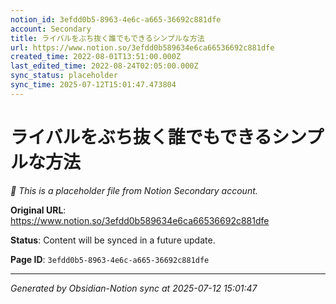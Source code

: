 ```yaml
---
notion_id: 3efdd0b5-8963-4e6c-a665-36692c881dfe
account: Secondary
title: ライバルをぶち抜く誰でもできるシンプルな方法
url: https://www.notion.so/3efdd0b589634e6ca66536692c881dfe
created_time: 2022-08-01T13:51:00.000Z
last_edited_time: 2022-08-24T02:05:00.000Z
sync_status: placeholder
sync_time: 2025-07-12T15:01:47.473804
---
```


# ライバルをぶち抜く誰でもできるシンプルな方法

*🔄 This is a placeholder file from Notion Secondary account.*

**Original URL**: https://www.notion.so/3efdd0b589634e6ca66536692c881dfe

**Status**: Content will be synced in a future update.

**Page ID**: `3efdd0b5-8963-4e6c-a665-36692c881dfe`

---

*Generated by Obsidian-Notion sync at 2025-07-12 15:01:47*
